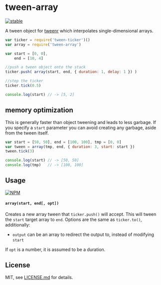 # tween-array

[![stable](http://badges.github.io/stability-badges/dist/stable.svg)](http://github.com/badges/stability-badges)

A tween object for [tweenr](https://nodei.co/npm/tweenr/) which interpolates single-dimensional arrays. 

```js
var ticker = require('tween-ticker')()
var array = require('tween-array')

var start = [0, 0],
    end = [10, 4]

//push a tween object onto the stack
ticker.push( array(start, end, { duration: 1, delay: 1 }) )

//step the ticker
ticker.tick(0.5)

console.log(start) // -> [5, 2]
```

## memory optimization

This is generally faster than object tweening and leads to less garbage. If you specify a `start` parameter you can avoid creating any garbage, aside from the tween itself.

```js
var start = [50, 50], end = [100, 100], tmp = [0, 0]
var tween = array(tmp, end, { duration: 3, start: start })
tween.tick(3)

console.log(start) // -> [50, 50]
console.log(tmp)   // -> [100, 100]
```

## Usage

[![NPM](https://nodei.co/npm/tween-array.png)](https://nodei.co/npm/tween-array/)

#### `array(start, end[, opt])`

Creates a new array tween that `ticker.push()` will accept. This will tween the `start` target array to `end`. Options are the same as `ticker.to()`, additionally:

- `output` can be an array to redirect the output to, instead of modifying `start`

If `opt` is a number, it is assumed to be a duration.

## License

MIT, see [LICENSE.md](http://github.com/mattdesl/tween-array/blob/master/LICENSE.md) for details.
